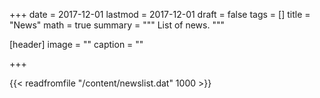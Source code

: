 +++
date = 2017-12-01
lastmod = 2017-12-01
draft = false
tags = []
title = "News"
math = true
summary = """
List of news.
"""

[header]
image = ""
caption = ""

+++
<!-- [**Note**] This is a "non-discriminating" list of news, including the good **and the bad**. If you're interested, check out my blog post on [**Why I share my paper rejection.**](https://medium.com/@yixue_zhao/why-i-share-my-paper-rejection-from-a-junior-researchers-perspective-81472e3d7d2a?source=friends_link&sk=0758c50833fdf012ff3aae59e79697e8) -->

{{< readfromfile "/content/newslist.dat" 1000 >}} 